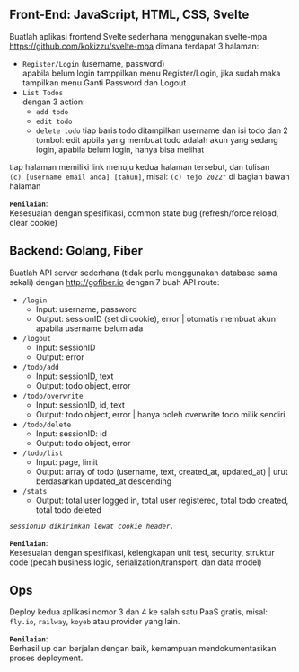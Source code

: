 ## Front-End: JavaScript, HTML, CSS, Svelte

Buatlah aplikasi frontend Svelte sederhana menggunakan svelte-mpa https://github.com/kokizzu/svelte-mpa
dimana terdapat 3 halaman:

-  `Register/Login` (username, password)  
   apabila belum login tamppilkan menu Register/Login, jika sudah maka tampilkan menu Ganti Password dan Logout
-  `List Todos`  
   dengan 3 action:  
   -  `add todo`
   -  `edit todo`
   -  `delete todo`
   tiap baris todo ditampilkan username dan isi todo dan 2 tombol: edit apbila yang membuat todo adalah akun yang sedang login, apabila belum login, hanya bisa melihat

tiap halaman memiliki link menuju kedua halaman tersebut, dan tulisan  
`(c) [username email anda] [tahun]`, misal: `(c) tejo 2022"` di bagian bawah halaman

**`Penilaian`**:  
Kesesuaian dengan spesifikasi, common state bug (refresh/force reload, clear cookie)


## Backend: Golang, Fiber

Buatlah API server sederhana (tidak perlu menggunakan database sama sekali) dengan http://gofiber.io dengan 7 buah API route:

-  `/login`
   -  Input: username, password
   -  Output: sessionID (set di cookie), error | otomatis membuat akun apabila username belum ada
-  `/logout`
   -  Input: sessionID
   -  Output: error
-  `/todo/add`  
   -  Input: sessionID, text
   -  Output: todo object, error
-  `/todo/overwrite`  
   -  Input: sessionID, id, text
   -  Output: todo object, error | hanya boleh overwrite todo milik sendiri
-  `/todo/delete`  
   -  Input: sessionID: id
   -  Output: todo object, error
-  `/todo/list`  
   -  Input: page, limit
   -  Output: array of todo (username, text, created_at, updated_at) | urut berdasarkan updated_at descending
-  `/stats`  
   -  Output: total user logged in, total user registered, total todo created, total todo deleted

*`sessionID dikirimkan lewat cookie header.`*

**`Penilaian`**:  
Kesesuaian dengan spesifikasi, kelengkapan unit test, security, struktur code (pecah business logic, serialization/transport, dan data model)

## Ops

Deploy kedua aplikasi nomor 3 dan 4 ke salah satu PaaS gratis, misal: `fly.io`, `railway`, `koyeb` atau provider yang lain.

**`Penilaian`**:  
Berhasil up dan berjalan dengan baik, kemampuan mendokumentasikan proses deployment.
